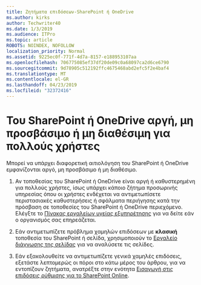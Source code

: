 ```yaml
---
title: Ζητήματα επιδόσεων-SharePoint ή OneDrive
ms.author: kirks
author: Techwriter40
ms.date: 1/3/2019
ms.audience: ITPro
ms.topic: article
ROBOTS: NOINDEX, NOFOLLOW
localization_priority: Normal
ms.assetid: 9225ec0f-771f-4d7a-8157-e188953107aa
ms.openlocfilehash: 706775085ef37df20de09c0a68097ca2d6ce6790
ms.sourcegitcommit: 9d78905c512192ffc4675468abd2efc5f2e4baf4
ms.translationtype: MT
ms.contentlocale: el-GR
ms.lasthandoff: 04/23/2019
ms.locfileid: "32372416"
---
```

# <a name="sharepoint-or-onedrive-slow-inaccessible-or-unavailable-for-multiple-users"></a>Του SharePoint ή OneDrive αργή, μη προσβάσιμο ή μη διαθέσιμη για πολλούς χρήστες

Μπορεί να υπάρχει διαφορετική αιτιολόγηση του SharePoint ή OneDrive εμφανίζονται αργό, μη προσβάσιμο ή μη διαθέσιμο. 
  
1. Αν τοποθεσίας του SharePoint ή OneDrive είναι αργή ή καθυστερημένη για πολλούς χρήστες, ίσως υπάρχει κάποιο ζήτημα προσωρινής υπηρεσίας όπου οι χρήστες ενδέχεται να αντιμετωπίσετε περιστασιακές καθυστερήσεις ή σφάλματα περιήγησης κατά την πρόσβαση σε τοποθεσίες του SharePoint ή OneDrive περιεχόμενο. Ελέγξτε το [Πίνακας εργαλείων υγείας εξυπηρέτησης](https://admin.microsoft.com/AdminPortal/Home#/servicehealth) για να δείτε εάν ο οργανισμός σας επηρεάζεται. 
  
2. Εάν αντιμετωπίζετε πρόβλημα χαμηλών επιδόσεων με **κλασική** τοποθεσία του SharePoint ή σελίδα, χρησιμοποιούν το [Εργαλείο διάγνωσης της σελίδας](https://aka.ms/perftool) για να αναλύσετε τις σελίδες. 
  
3. Εάν εξακολουθείτε να αντιμετωπίζετε γενικά χαμηλές επιδόσεις, εξετάστε λεπτομερώς οι πόροι στο κάτω μέρος του άρθρου, για να εντοπίζουν ζητήματα, ανατρέξτε στην ενότητα [Εισαγωγή στις επιδόσεις ρύθμισης για το SharePoint Online](https://go.microsoft.com/fwlink/?linkid=2024334).
  

